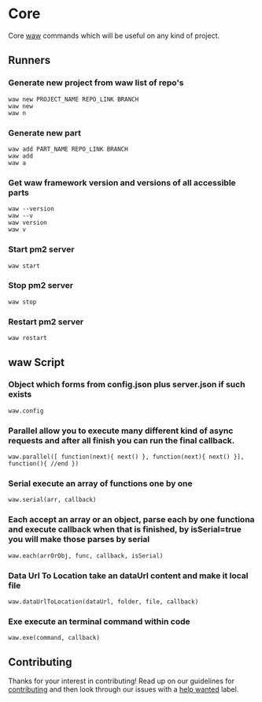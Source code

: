 # Core
Core [waw](https://webart.work) commands which will be useful on any kind of project.

## Runners
### Generate new project from waw list of repo's
`waw new PROJECT_NAME REPO_LINK BRANCH`<br>
`waw new`<br>
`waw n`
### Generate new part
`waw add PART_NAME REPO_LINK BRANCH`<br>
`waw add`<br>
`waw a`
### Get waw framework version and versions of all accessible parts
`waw --version`<br>
`waw --v`<br>
`waw version`<br>
`waw v`
### Start pm2 server
`waw start`
### Stop pm2 server
`waw stop`
### Restart pm2 server
`waw restart`

## waw Script
### Object which forms from config.json plus server.json if such exists
`waw.config`
### Parallel allow you to execute many different kind of async requests and after all finish you can run the final callback.
`waw.parallel([ function(next){ next() }, function(next){ next() }], function(){ //end })`
### Serial execute an array of functions one by one
`waw.serial(arr, callback)`
### Each accept an array or an object, parse each by one functiona and execute callback when that is finished, by isSerial=true you will make those parses by serial
`waw.each(arrOrObj, func, callback, isSerial)`
### Data Url To Location take an dataUrl content and make it local file
`waw.dataUrlToLocation(dataUrl, folder, file, callback)`
### Exe execute an terminal command within code
`waw.exe(command, callback)`

## Contributing
Thanks for your interest in contributing! Read up on our guidelines for
[contributing](https://github.com/WebArtWork/core/CONTRIBUTING.md)
and then look through our issues with a [help wanted](https://github.com/WebArtWork/core/issues?q=is%3Aopen+is%3Aissue+label%3A%22help+wanted%22)
label.